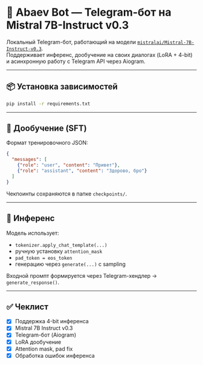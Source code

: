 # 🤖 Abaev Bot — Telegram-бот на Mistral 7B-Instruct v0.3

Локальный Telegram-бот, работающий на модели [`mistralai/Mistral-7B-Instruct-v0.3`](https://huggingface.co/mistralai/Mistral-7B-Instruct-v0.3).  
Поддерживает инференс, дообучение на своих диалогах (LoRA + 4-bit) и асинхронную работу с Telegram API через Aiogram.

---

## 📦 Установка зависимостей

```bash
pip install -r requirements.txt
```

---

## 🧠 Дообучение (SFT)

Формат тренировочного JSON:

```json
{
  "messages": [
    {"role": "user", "content": "Привет"},
    {"role": "assistant", "content": "Здорово, бро"}
  ]
}
```

Чекпоинты сохраняются в папке `checkpoints/`.

---

## 💬 Инференс

Модель использует:
- `tokenizer.apply_chat_template(...)`
- ручную установку `attention_mask`
- `pad_token = eos_token`
- генерацию через `generate(...)` с sampling

Входной промпт формируется через Telegram-хендлер → `generate_response()`.

---

## ✅ Чеклист

- [x] Поддержка 4-bit инференса
- [x] Mistral 7B Instruct v0.3
- [x] Telegram-бот (Aiogram)
- [x] LoRA дообучение
- [x] Attention mask, pad fix
- [x] Обработка ошибок инференса
